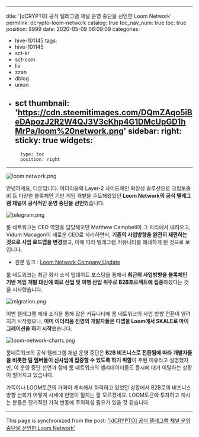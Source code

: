 
---
title: '[dCRYPTO] 공식 텔레그램 채널 운영 중단을 선언한 Loom Network'
permlink: dcrypto-loom-network
catalog: true
toc_nav_num: true
toc: true
position: 9999
date: 2020-05-09 06:09:09
categories:
- hive-101145
tags:
- hive-101145
- sct-kr
- sct-coin
- liv
- zzan
- dblog
- union
- sct
thumbnail: 'https://cdn.steemitimages.com/DQmZAqo5iBeDApozJ2R2W4QJ3V3cKhp4G1DMcUpGD1hMrPa/loom%20network.png'
sidebar:
    right:
        sticky: true
widgets:
    -
        type: toc
        position: right
---


![loom network.png](https://cdn.steemitimages.com/DQmZAqo5iBeDApozJ2R2W4QJ3V3cKhp4G1DMcUpGD1hMrPa/loom%20network.png)

안녕하세요, 디온입니다. 이더리움의 Layer-2 사이드체인 확장성 솔루션으로 크립토좀비 등 다양한 블록체인 기반 게임 개발을 주도해왔었던 **Loom Network의 공식 텔레그램 채널이 공식적인 운영 중단을 선언**했습니다. 

![telegram.png](https://cdn.steemitimages.com/DQmWx1hM9isCQqAh2Er8VTXKAJSjJzKDHRe657QGZeaAWrx/telegram.png)

룸 네트워크는 CEO 역할을 담당해오던 Matthew Campbell이 그 자리에서 내려오고, Vidum Macagon이 새로운 CEO로 자리하면서, **기존의 사업방향을 완전히 재편하는 것으로 사업 로드맵을 변경**했고, 이에 따라 텔레그램 커뮤니티를 폐쇄하게 된 것으로 보입니다.

- 원문 링크 : [Loom Network Company Update](https://medium.com/loom-network/loom-network-company-update-ea484a50e155)

룸 네트워크는 최근 회사 소식 업데이트 포스팅을 통해서 **최근의 사업방향을 블록체인 기반 게임 개발 대신에 의료 산업 및 여행 산업 위주로 B2B프로젝트에 집중**하겠다는 것을 시사했습니다.

![migration.png](https://cdn.steemitimages.com/DQmNTZ2vjvV73vjeQsNCQDPkxje1Mp7tW8ZZURmojndgieX/migration.png)

이번 텔레그램 폐쇄 소식을 통해 많은 커뮤니티에 룸 네트워크의 사업 방향 전환이 알려지기 시작했으나, **이미 이더리움 진영의 개발자들은 디앱을 Loom에서 SKALE로 마이그레이션을 하기 시작**했습니다.


![loom-network-charts.png](https://cdn.steemitimages.com/DQmUjPUfAYqhkwv5p4RrCSfpNozgKUgz18CnrgnDTVskxq1/loom-network-charts.png)

룸네트워크의 공식 텔레그램 채널 운영 중단은 **B2B 비즈니스로 전환됨에 따라 개발자들을 비롯한 팀 멤버들이 신사업에 집중할 수 있도록 하기 위함**이 주된 이유라고 설명했지만, 이 운영 중단 선언과 함께 룸 네트워크의 밸리데이터들도 동시에 대거 이탈하는 상황이 벌어지고 있습니다.

가뜩이나 LOOM토큰의 가격이 계속해서 하락하고 있었던 상황에서 B2B로의 비즈니스 방향 선회가 어떻게 시세에 반영이 될지는 잘 모르겠네요. LOOM토큰에 투자하고 계시는 분들은 단기적인 가격 변동에 주의하실 필요가 있을 것 같습니다.

- - -

This page is synchronized from the post: ['[dCRYPTO] 공식 텔레그램 채널 운영 중단을 선언한 Loom Network'](https://steemit.com/@donekim/dcrypto-loom-network)
